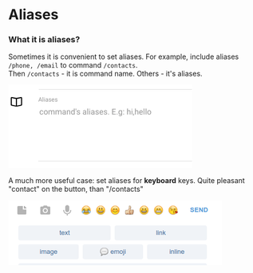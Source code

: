 # Aliases

### What it is aliases?

Sometimes it is convenient to set aliases. For example, include aliases `/phone, /email` to command `/contacts`.  
Then `/contacts` - it is command name. Others - it's aliases.

![Aliases can be modified on command editing ](../.gitbook/assets/image%20%284%29.png)

A much more useful case: set aliases for **keyboard** keys. Quite pleasant "contact" on the button, than "/contacts"

![](../.gitbook/assets/image%20%287%29%20%281%29.png)

